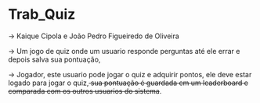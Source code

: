 # Trab_Quiz

-> Kaique Cipola e João Pedro Figueiredo de Oliveira

-> Um jogo de quiz onde um usuario responde perguntas até ele errar e depois salva sua pontuação,

-> Jogador, este usuario pode jogar o quiz e adquirir pontos, ele deve estar logado para jogar o quiz,<s> sua pontuação é guardada em um leaderboard e comparada com os outros usuarios do sistema</s>.
